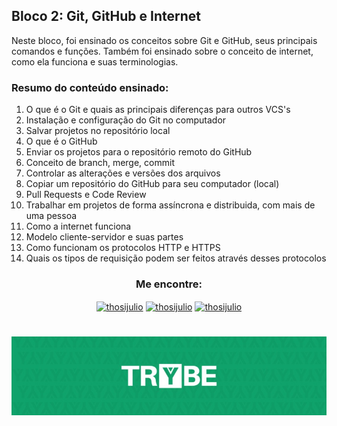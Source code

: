 ## Bloco 2: Git, GitHub e Internet

Neste bloco, foi ensinado os conceitos sobre Git e GitHub, seus principais comandos e funções. Também foi ensinado sobre o conceito de internet, como ela funciona e suas terminologias.

### Resumo do conteúdo ensinado:

1. O que é o Git e quais as principais diferenças para outros VCS's
2. Instalação e configuração do Git no computador
3. Salvar projetos no repositório local
4. O que é o GitHub
5. Enviar os projetos para o repositório remoto do GitHub
6. Conceito de branch, merge, commit
7. Controlar as alterações e versões dos arquivos
8. Copiar um repositório do GitHub para seu computador (local)
9. Pull Requests e Code Review
10. Trabalhar em projetos de forma assíncrona e distribuida, com mais de uma pessoa
11. Como a internet funciona
12. Modelo cliente-servidor e suas partes
13. Como funcionam os protocolos HTTP e HTTPS
14. Quais os tipos de requisição podem ser feitos através desses protocolos

<h3 align=center>Me encontre:</h3>

<p align=center>
<a href="https://www.linkedin.com/in/thosijulio/" target="blank"><img align="center" src="https://cdn.jsdelivr.net/npm/simple-icons@3.0.1/icons/linkedin.svg" alt="thosijulio" height="20" width="20" /></a>
<a href="https://www.github.com/thosijulio/" target="blank"><img align="center" src="https://cdn.jsdelivr.net/npm/simple-icons@3.0.1/icons/github.svg" alt="thosijulio" height="20" width="20" /></a>
<a href="https://www.instagram.com/thosijulio" target="blank"><img align="center" src="https://cdn.jsdelivr.net/npm/simple-icons@3.0.1/icons/instagram.svg" alt="thosijulio" height="20" width="20" /></a>
 </p>
 
 <h1 align="center">
    <img alt="Trybe" src="https://github.com/thosijulio/trybe-exercises/blob/main/trybe_logo.jpeg" />
</h1>

